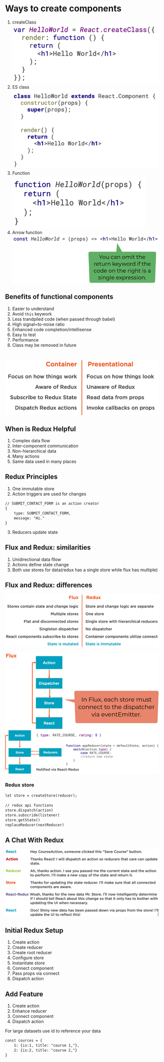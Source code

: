 # Ways to create components
1. createClass
![Alt text](create-class.png)
2. ES class
![Alt text](class.png)
3. Function
![Alt text](function.png)
4. Arrow function
![Alt text](arrow.png)

## Benefits of functional components
1. Easier to understand
2. Avoid `this` keywork
3. Less trandpiled code (when passed through babel)
4. High signal=to-noise ratio
5. Enhanced code completion/intellisense
6. Easy to test
7. Performance
8. Class may be removed in future


#
![Alt text](<container-vs-presentation-components.png>)

## When is Redux Helpful
1. Complex data flow
2. Inter-component communication
3. Non-hierarchical data
4. Many actions
5. Same data used in many places

## Redux Principles
1. One immutable store
2. Action triggers are used for changes
```
// SUBMIT_CONTACT_FORM is an action creator
{
    type: SUBMIT_CONTACT_FORM, 
    message: "Hi."
}
```
3. Reducers update state

## Flux and Redux: similarities
1. Unidirectional data fllow
2. Actions define state change
3. Both use stores for data(redux has a single store while flux has multiple)

## Flux and Redux: differences
![Alt text](flux&redux-differences.png)

![Alt text](flux.png)
![Alt text](redux-flow.png)

### Redux store
```
let store = createStore(reducer);

// redux api functions
store.dispatch(action)
store.subscride(listener)
store.getState()
replaceReducer(nextReducer)
```

## A Chat With Redux
![Alt text](a-chat-with-redux.png)

## Initial Redux Setup
1. Create action
2. Create reducer
3. Create root reducer
4. Configure store
5. Instantiate store
6. Connect component
7. Pass props via connect
8. Dispatch action

## Add Feature
1. Create action
2. Enhance reducer
3. Connect component
4. Dispatch action

For large datasets use id to reference your data
```
const cources = {
    1: {is:1, title: "course 1,"},
    2: {is:2, title: "course 2,"}
}
```